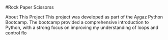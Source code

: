 #Rock Paper Scissorss

About This Project
This project was developed as part of the Aygaz Python Bootcamp. The bootcamp provided a comprehensive introduction to Python, with a strong focus on improving my understanding of loops and control flo
